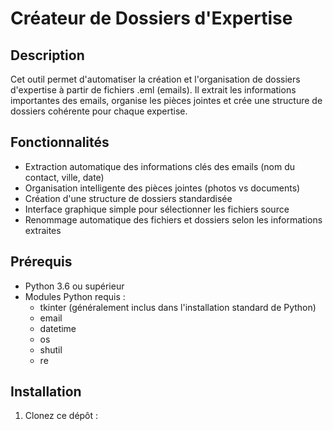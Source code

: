 # Créateur de Dossiers d'Expertise

## Description
Cet outil permet d'automatiser la création et l'organisation de dossiers d'expertise à partir de fichiers .eml (emails). Il extrait les informations importantes des emails, organise les pièces jointes et crée une structure de dossiers cohérente pour chaque expertise.

## Fonctionnalités
- Extraction automatique des informations clés des emails (nom du contact, ville, date)
- Organisation intelligente des pièces jointes (photos vs documents)
- Création d'une structure de dossiers standardisée
- Interface graphique simple pour sélectionner les fichiers source
- Renommage automatique des fichiers et dossiers selon les informations extraites

## Prérequis
- Python 3.6 ou supérieur
- Modules Python requis :
  - tkinter (généralement inclus dans l'installation standard de Python)
  - email
  - datetime
  - os
  - shutil
  - re

## Installation
1. Clonez ce dépôt :
